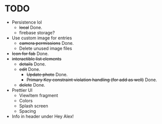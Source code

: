 # TODO
- Persistence lol
	- ~~local~~ Done.
	- firebase storage?
- Use custom image for entries
	- ~~camera permissions~~ Done.
	- Delete unused image files
- ~~Icon for fab~~ Done.
- ~~interactible list elements~~
	- ~~details~~ Done.
	- ~~edit~~ Done.
		- ~~Update photo~~ Done.
		- ~~Primary Key constraint violation handling (for add as well)~~ Done.
	- ~~delete~~ Done.
- Prettier UI
	- ViewItem fragment
	- Colors
	- Splash screen
	- Spacing
- Info in header under Hey Alex!
